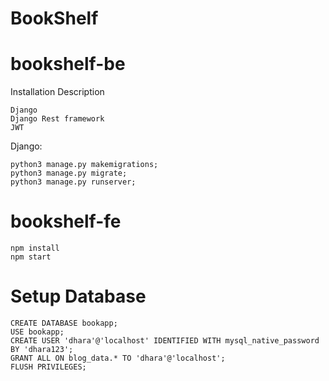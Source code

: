 # BookShelf

# bookshelf-be

Installation Description

    Django
    Django Rest framework
    JWT

Django:

    python3 manage.py makemigrations;
    python3 manage.py migrate;
    python3 manage.py runserver;

# bookshelf-fe

    npm install 
    npm start


# Setup Database
    CREATE DATABASE bookapp;
    USE bookapp;
    CREATE USER 'dhara'@'localhost' IDENTIFIED WITH mysql_native_password BY 'dhara123';
    GRANT ALL ON blog_data.* TO 'dhara'@'localhost';
    FLUSH PRIVILEGES;

